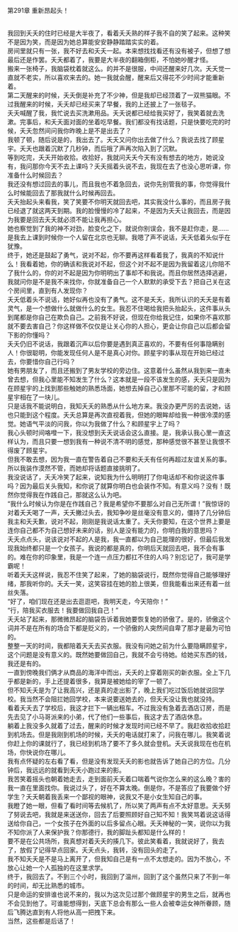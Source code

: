 第291章 重新昂起头！
<br />我回到夭夭的住时已经是大半夜了，看着夭夭熟的样子我不自的笑了起来。这种笑不是因为笑，而是因为她总算能安安静静踏踏实实的着。<br />房间里就只有一张，我不好去和夭夭一起。本来想找找看还有没有被子，但想了想最后还是作罢。夭夭都着了，我要是大半夜的翻箱倒柜，不怕她吵醒才怪。<br />搬来一张椅子，我脑袋枕着就这么。的并不是很服，中间还醒来好几次。夭夭觉一直就不老实，所以喜欢来去的。她一我就会醒，醒来后又得花不少时间才能重新着。<br />第二天醒来的时候，夭夭倒是补充了不少神，但是我却已经顶着了一双熊猫眼。不过我醒来的时候，夭夭却已经买来了早餐，我的上还披上了一张毯子。<br />夭夭喊醒了我，我忙说去买洗漱用品。夭夭说都已经给我买好了，我笑着就去洗漱。完事后，和夭夭面对面的坐着吃早餐。我们都没有找话题，只是快要吃完的时候，夭夭忽然间问我你昨晚上是不是出去了？<br />我顿了顿，随后说是的，我出去了。夭夭又问你出去做了什么？我说去找了顾星宇。夭夭也跟着沉默了几秒钟，而后哦了声再次陷入到了沉默。<br />等到吃完，夭夭开始收拾。收拾好，我就问夭夭今天有没有想去的地方，她说没有，我问那你今天不去上课吗？夭夭摇着头说不去，我现在去了也没心思听课，你准备什么时候回去？<br />我还没有想过回去的事儿，而且我也不着急回去，说你先别管我的事，你觉得我什么时候能回去了那我就什么时候再回去。<br />夭夭抬起头来看我，笑了笑要不你明天就回去吧，其实我没什么事的，而且房子我已经退了就这两天到期。我的脸慢慢的冷了起来，不是因为夭夭让我回去，而是因为我要是回去夭夭就必须不能让我再担心。<br />她也察觉到了我的神不对劲，脸变化之下，就说你别误会，我不是赶你走，是……是我去上课到时候你一个人留在北京也无聊。我嗯了声不说话，夭夭低着头似乎在犹豫。<br />终于，她还是鼓起了勇气，说对不起，你不要再这样看着我了，我真的不知说什么！我看着她，你的确该和我说对不起，但这个对不起不是因为我留着这儿你陪不了我什么的，你的对不起是因为你明明出了事却不和我说。而且你居然选择逃避，我就问你是不是我不来找你，你就准备自己一个人默默的承受下去？把自己关在这个房间里，直到有人发现你？<br />夭夭低着头不说话，她好似再也没有了勇气。这不是夭夭，我所认识的夭夭是有着灵气，是一个想做什么就做什么的女生。我忍不住喝给我把头抬起头，这件事从头到尾都是你自己在欺负自己。之前我不好说，但现在你给我记住，如果你不喜欢那就不要去害自己？你这样做不仅仅是让关心你的人担心，更会让你自己以后都会留下影的你懂吗？<br />夭夭仍旧不说话，我跟着沉声以后你要是遇到真正喜欢的，不要有任何事隐瞒别人！你很聪明，你能发现任何人是不是真心对你。顾星宇的事从现在开始已经过去，你要惜你自己行吗？<br />她有男朋友了，而且还搬到了男友学校的旁边住。这意着什么虽然从我到来一直未曾去想，但我心里能不知发生了什么？这本就是一段不该发生的感，夭夭只是因为在顾星宇的上找到那些触她的熟悉场面，她想去掉自己心里那不可能的留，才和顾星宇相在了一块儿。<br />只是话我不能说明白，我知夭夭的熟悉从什么地方来。我没办更严厉的去说她，话也只能到这个程度。夭夭总算是再次直视着我，但她的眼眸却给我一种很冷漠的感觉。她语气平淡的问我，你以为我做了什么？和顾星宇上了吗？<br />我心头顿时间咯噔一下，我没想到夭夭说话会这么直接。是，我承认我心里一直这样认为，而且只要一想到我有一种说不清不明的感觉，那种感觉很不甚至让我恨不得废了顾星宇。<br />但我不敢去想，因为我一直在警告着自己不要和夭夭有任何再超过友谊关系的事。所以我装作漠然不管，而她却将话题直接挑明了。<br />我没说话了，夭夭冷笑了起来，说知我为什么明明打了你电话却不和你说这件事吗？因为最后关头我知，和你说了就算你明白也会装作不知。有意义吗？没有！既然你觉得我在作践自己，那就这么认为吧。<br />“我什么时候认为你是在作践自己？我是希望你不要那么对自己无所谓！”我惊讶的对着夭夭喝了一声，夭夭撇过头去，我知争吵是丝毫没有意义的，僵持了几分钟后我主和夭夭歉，说对不起，刚刚是我说话太重了。夭夭你要知，在这个世界上要是连你自己都不为自己想好未来的话，别人是没有能力的，你明白我的意思吗？<br />夭夭点点头，说该说对不起的人是我，我一直都以为自己能理的很好，但最后我发现我始终都只是一个女孩子。我说的都是真的，你明后天就回去吧，我不会有事的。难在你的印象里，我是一个连一点压力都扛不住的人吗？别忘记了，我可是学霸呢！<br />听着夭夭这样说，我忍不住笑了起来，了她的脑袋说行，既然你觉得自己能够理好绪，那我听你的。夭夭一笑，这笑容挂在她的脸上很美，但我能看出来还有着一丝丝失落。<br />“好了，咱们现在还是出去逛逛吧，我明天走，今天陪你！”<br />“行，陪我买衣服去！我要做回我自己！”<br />夭夭站了起来，那微微昂起的脑袋告诉着我她要恢复她的骄傲了。是的，骄傲这个词并不是在所有的场合下都是贬义的，一个骄傲的人突然间自卑了那才是最为可怕的。<br />整整一天的时间，我都陪着夭夭去买衣服。我没有问她之前为什么要隐瞒顾星宇，这个问题是没有意义的。既然她要做回自己，我就不会亏待她。给她买东西的钱，我还是有的。<br />一直到傍晚我们俩才从商品的海洋中而出，夭夭的上穿着刚买的新衣服。全上下几乎都是新的，手上还提着很多，我算是被她给的宰了一顿了。<br />但不知夭夭是为了让我高兴，还是真的走出影了，晚上我们吃过饭后她就说回学校。我当然不会阻拦她回学校，本来说要送她去的，但夭夭没让我也就没持。<br />看着夭夭去了学校后，我这才拦下一辆出租车。不过我没有急着去酒店订房，而是先去见了小马哥派来的小弟，代了他们一些事后，我这才去了酒店休息。<br />躺着上我没多久就着了过去，醒来的时候才发现时间已经不早了。我赶收拾收拾赶到机场去。但是我刚到机场的时候，夭夭的电话就打来了，问我在哪儿。我笑着说你赶上你的课就行了，我已经到机场了要不了多久就会登机。夭夭说我现在也在机场，你快说你在哪儿。<br />我有点怀疑的左右看了看，但是没有发现夭夭的影也就告诉了她自己的方位。几分钟后，我远远的就看到夭夭小跑过来的影。<br />我苦笑着摇头也朝着她走去，走到面前夭夭着口喘着气说你怎么来的这么晚？害的我一直在里面找你。我说过头了，好在不算太晚。倒是你，不是答应了我要做个好学生？夭夭朝着我丢来一个鄙视的眼神，说我又不是小女生知自己的事。<br />我瞪了她一眼，但看了看时间等去候机了，所以笑了两声有点不太好意思。夭夭努了努说去吧，我就是来送送你，回去了后要照顾好自己知不知！我笑骂着说这话得送给你自己，一个女孩子在外面的以后多留点心眼。夭夭神秘的一笑，说你以为我不知你派了人来保护我？你那德行，我的脚趾头都知是什么样的！<br />要不是在公共场所，我真想对着夭夭的揍几下。彼此笑看着，我就说好了，我去了，放假了记得早点回家。夭夭点头，我转，没有回头的走了。<br />我不知夭夭是不是马上离开了，但我知自己是有一点不太想走的。因为不放心，不放心让她一个人孤独的在这里求学。<br />终于，我回去了。不到三个小时，我回到了温州，回到了这个虽然只来了不到一年的时间，却无比熟悉的城市。<br />只是命运的安排谁也说不来的，我以为这次见过那个做顾星宇的男生之后，就再也不会见到他了。可谁能想得到，天底下总会有那么一些人会被幸运女神所眷顾，随后飞腾达直到有人将他从高一把拽下来。<br />当然，这些都是后话了！